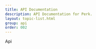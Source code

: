 ```yaml
---
title: API Documentation
description: API Documentation for Perk.
layout: topic-list.html
group: api
order: 002
---
```


Api